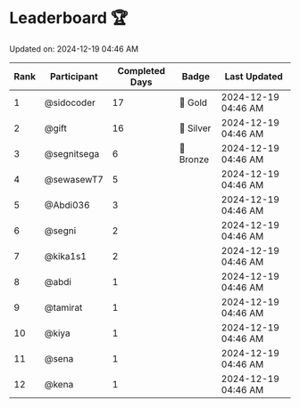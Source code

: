 # Leaderboard 🏆

Updated on: 2024-12-19 04:46 AM

| Rank | Participant       | Completed Days | Badge      | Last Updated         |
|------|-------------------|----------------|------------|----------------------|
| 1    | @sidocoder        | 17             | 🏅 Gold     | 2024-12-19 04:46 AM |
| 2    | @gift             | 16             | 🥈 Silver   | 2024-12-19 04:46 AM |
| 3    | @segnitsega       | 6              | 🥉 Bronze   | 2024-12-19 04:46 AM |
| 4    | @sewasewT7        | 5              |            | 2024-12-19 04:46 AM |
| 5    | @Abdi036          | 3              |            | 2024-12-19 04:46 AM |
| 6    | @segni            | 2              |            | 2024-12-19 04:46 AM |
| 7    | @kika1s1          | 2              |            | 2024-12-19 04:46 AM |
| 8    | @abdi             | 1              |            | 2024-12-19 04:46 AM |
| 9    | @tamirat          | 1              |            | 2024-12-19 04:46 AM |
| 10   | @kiya             | 1              |            | 2024-12-19 04:46 AM |
| 11   | @sena             | 1              |            | 2024-12-19 04:46 AM |
| 12   | @kena             | 1              |            | 2024-12-19 04:46 AM |
